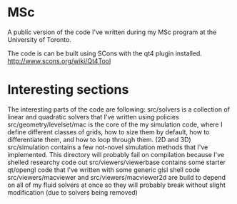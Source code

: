 MSc
===

A public version of the code I've written during my MSc program at the University of Toronto.

The code is can be built using SCons with the qt4 plugin installed.
http://www.scons.org/wiki/Qt4Tool

Interesting sections
===
The interesting parts of the code are following:
src/solvers is a collection of linear and quadratic solvers that I've written using policies
src/geometry/levelset/mac is the core of the my simulation code, where I define different classes of grids, how to size them by default, how to differentiate them, and how to loop through them. (2D and 3D)
src/simulation contains a few not-novel simulation methods that I've implemented.  This directory will probably fail on compilation because I've shelled researchy code out
src/viewers/viewerbase contains some starter qt/opengl code that I've written with some generic glsl shell code
src/viewers/macviewer and src/viewers/macviewer2d are build to depend on all of my fluid solvers at once so they will probably break without slight modification (due to solvers being removed)

